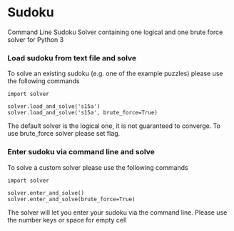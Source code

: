 # Sudoku

Command Line Sudoku Solver containing one logical and one brute force solver for Python 3

### Load sudoku from text file and solve

To solve an existing sudoku (e.g. one of the example puzzles) please use the following commands

```
import solver

solver.load_and_solve('s15a')
solver.load_and_solve('s15a', brute_force=True)
```

The default solver is the logical one, it is not guaranteed to converge.
To use brute_force solver please set flag.

### Enter sudoku via command line and solve

To solve a custom solver please use the following commands

```
import solver

solver.enter_and_solve()
solver.enter_and_solve(brute_force=True)
```

The solver will let you enter your sudoku via the command line. Please use the number keys or space for empty cell
